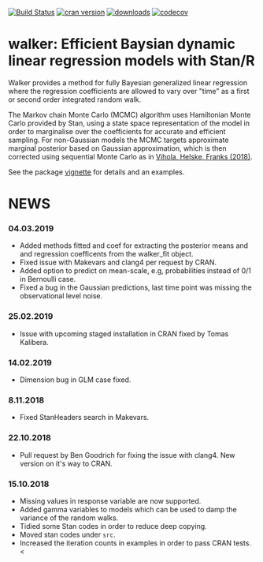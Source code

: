 [![Build Status](https://travis-ci.org/helske/walker.png?branch=master)](https://travis-ci.org/helske/walker)
[![cran version](https://www.r-pkg.org/badges/version/walker)](https://cran.r-project.org/package=walker)
[![downloads](https://cranlogs.r-pkg.org/badges/walker)](https://cranlogs.r-pkg.org/badges/walker)
[![codecov](https://codecov.io/gh/helske/walker/branch/master/graph/badge.svg)](https://codecov.io/gh/helske/walker)

# walker: Efficient Baysian dynamic linear regression models with Stan/R

Walker provides a method for fully Bayesian generalized linear regression where the 
regression coefficients are allowed to vary over "time" as a first or second order integrated random walk. 

The Markov chain Monte Carlo (MCMC) algorithm uses Hamiltonian Monte Carlo provided by Stan, 
using a state space representation of the model in order to marginalise over the coefficients for accurate and efficient sampling.
For non-Gaussian models the MCMC targets approximate marginal posterior based on Gaussian approximation, which is then corrected using 
sequential Monte Carlo as in [Vihola, Helske, Franks (2018)](https://arxiv.org/abs/1609.02541).

See the package [vignette](http://htmlpreview.github.io/?https://github.com/helske/walker/blob/master/walker_html/walker.html) for details and an examples.


# NEWS

### 04.03.2019

* Added methods fitted and coef for extracting the posterior means and and regression coefficents from the 
  walker_fit object.
* Fixed issue with Makevars and clang4 per request by CRAN.
* Added option to predict on mean-scale, e.g, probabilities instead of 0/1 in Bernoulli case.
* Fixed a bug in the Gaussian predictions, last time point was missing the observational level noise.

### 25.02.2019

* Issue with upcoming staged installation in CRAN fixed by Tomas Kalibera.

### 14.02.2019

* Dimension bug in GLM case fixed.

### 8.11.2018

* Fixed StanHeaders search in Makevars. 

### 22.10.2018

* Pull request by Ben Goodrich for fixing the issue with clang4. New version on it's way to CRAN.

### 15.10.2018
* Missing values in response variable are now supported.
* Added gamma variables to models which can be used to damp the variance of the random walks. 
* Tidied some Stan codes in order to reduce deep copying.
* Moved stan codes under `src`.
* Increased the iteration counts in examples in order to pass CRAN tests.
<